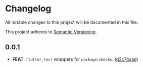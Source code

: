 # Changelog

All notable changes to this project will be documented in this file.

This project adheres to [Semantic Versioning](https://semver.org/spec/v2.0.0.html).

## 0.0.1

- **FEAT**: `flutter_test` wrappers for `package:checks`. ([d3c74aad](https://github.com/lishaduck/legacy_checks/commit/d3c74aade8c071209d77d34ef673d2f20c69ea4e))
